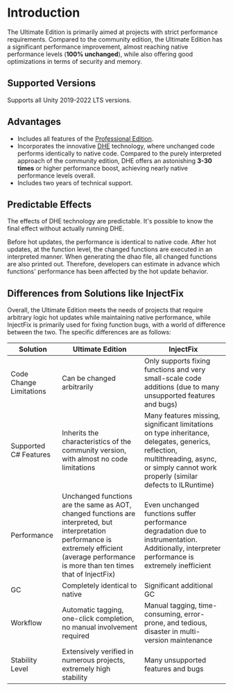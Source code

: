 # Introduction

The Ultimate Edition is primarily aimed at projects with strict performance requirements. Compared to the community edition, the Ultimate Edition has a significant performance improvement, almost reaching native performance levels (**100% unchanged**), while also offering good optimizations in terms of security and memory.

## Supported Versions

Supports all Unity 2019-2022 LTS versions.

## Advantages

- Includes all features of the [Professional Edition](../pro/intro).
- Incorporates the innovative [DHE](../differentialhybridexecution) technology, where unchanged code performs identically to native code. Compared to the purely interpreted approach of the community edition, DHE offers an astonishing **3-30 times** or higher performance boost, achieving nearly native performance levels overall.
- Includes two years of technical support.

## Predictable Effects

The effects of DHE technology are predictable. It's possible to know the final effect without actually running DHE.

Before hot updates, the performance is identical to native code. After hot updates, at the function level, the changed functions are executed in an interpreted manner. When generating the dhao file, all changed functions are also printed out. Therefore, developers can estimate in advance which functions' performance has been affected by the hot update behavior.

## Differences from Solutions like InjectFix

Overall, the Ultimate Edition meets the needs of projects that require arbitrary logic hot updates while maintaining native performance, while InjectFix is primarily used for fixing function bugs, with a world of difference between the two. The specific differences are as follows:

| Solution | Ultimate Edition | InjectFix |
|----------|------------------|-----------|
| Code Change Limitations | Can be changed arbitrarily | Only supports fixing functions and very small-scale code additions (due to many unsupported features and bugs) |
| Supported C# Features | Inherits the characteristics of the community version, with almost no code limitations | Many features missing, significant limitations on type inheritance, delegates, generics, reflection, multithreading, async, or simply cannot work properly (similar defects to ILRuntime) |
| Performance | Unchanged functions are the same as AOT, changed functions are interpreted, but interpretation performance is extremely efficient (average performance is more than ten times that of InjectFix) | Even unchanged functions suffer performance degradation due to instrumentation. Additionally, interpreter performance is extremely inefficient |
| GC | Completely identical to native | Significant additional GC |
| Workflow | Automatic tagging, one-click completion, no manual involvement required | Manual tagging, time-consuming, error-prone, and tedious, disaster in multi-version maintenance |
| Stability Level | Extensively verified in numerous projects, extremely high stability | Many unsupported features and bugs |

